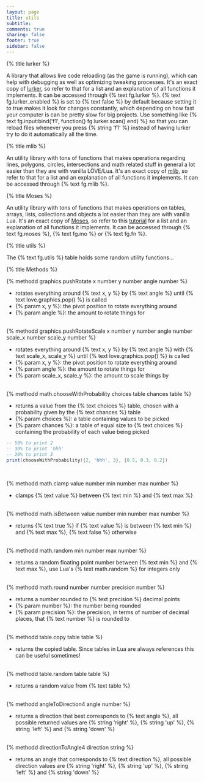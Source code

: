 ```yaml
---
layout: page
title: utils 
subtitle:
comments: true
sharing: false
footer: true
sidebar: false 
---
```


{% title lurker %}

A library that allows live code reloading (as the game is running), which can help with debugging as well
as optimizing tweaking processes. It's an exact copy of [lurker](http://github.com/rxi/lurker), so refer to that for a list
and an explanation of all functions it implements. It can be accessed through {% text fg.lurker %}. {% text fg.lurker_enabled %} is set
to {% text false %} by default because setting it to true makes it look for changes constantly, which depending on how fast
your computer is can be pretty slow for big projects. Use something like {% text fg.input:bind('f1', function() fg.lurker.scan() end) %}
so that you can reload files whenever you press {% string 'f1' %} instead of having lurker try to do it automatically all the time.

{% title mlib %}

An utility library with tons of functions that makes operations regarding lines, polygons, circles,
intersections and math related stuff in general a lot easier than they are with vanilla LÖVE/Lua. It's
an exact copy of [mlib](http://github.com/davisdude/mlib), so refer to that for a list and an explanation
of all functions it implements. It can be accessed through {% text fg.mlib %}.

{% title Moses %}

An utility library with tons of functions that makes operations on tables, arrays, lists, collections and objects
a lot easier than they are with vanilla Lua. It's an exact copy of [Moses](http://github.com/Yonaba/Moses), so refer to this 
[tutorial](https://github.com/Yonaba/Moses/blob/master/doc/tutorial.md) for a list and an explanation of all functions
it implements. It can be accessed through {% text fg.moses %}, {% text fg.mo %} or {% text fg.fn %}.

{% title utils %}

The {% text fg.utils %} table holds some random utility functions...

{% title Methods %}

{% methodd graphics.pushRotate x number y number angle number %}

*   rotates everything around {% text x, y %} by {% text angle %} until {% text love.graphics.pop() %} is called
*   {% param x, y %}: the pivot position to rotate everything around
*   {% param angle %}: the amount to rotate things for
<br><br>

{% methodd graphics.pushRotateScale x number y number angle number scale_x number scale_y number %}

*   rotates everything around {% text x, y %} by {% text angle %} with {% text scale_x, scale_y %} 
until {% text love.graphics.pop() %} is called
*   {% param x, y %}: the pivot position to rotate everything around
*   {% param angle %}: the amount to rotate things for
*   {% param scale_x, scale_y %}: the amount to scale things by
<br><br>

{% methodd math.chooseWithProbability choices table chances table %}

*   returns a value from the {% text choices %} table, chosen with a probability given by the {% text chances %} table    
*   {% param choices %}: a table containing values to be picked
*   {% param chances %}: a table of equal size to {% text choices %} containing the probability of each value being picked

~~~ lua
-- 50% to print 2
-- 30% to print 'hhh'
-- 20% to print 3
print(chooseWithProbability({2, 'hhh', 3}, {0.5, 0.3, 0.2})
~~~
<br>

{% methodd math.clamp value number min number max number %}

*   clamps {% text value %} between {% text min %} and {% text max %} 
<br><br>

{% methodd math.isBetween value number min number max number %}

*   returns {% text true %} if {% text value %} is between {% text min %} and {% text max %}, {% text false %} otherwise 
<br><br>

{% methodd math.random min number max number %}

*   returns a random floating point number between {% text min %} and {% text max %}, use Lua's {% text math.random %} for integers only
<br><br>

{% methodd math.round number number precision number %}

*   returns a number rounded to {% text precision %} decimal points
*   {% param number %}: the number being rounded
*   {% param precision %}: the precision, in terms of number of decimal places, that {% text number %} is rounded to
<br><br>


{% methodd table.copy table table %}

*   returns the copied table. Since tables in Lua are always references this can be useful sometimes!
<br><br>

{% methodd table.random table table %}

*   returns a random value from {% text table %} 
<br><br>

{% methodd angleToDirection4 angle number %}

*   returns a direction that best corresponds to {% text angle %}, all possible returned values are 
{% string 'right' %}, {% string 'up' %}, {% string 'left' %} and {% string 'down' %} 
<br><br>

{% methodd directionToAngle4 direction string %}

*   returns an angle that corresponds to {% text direction %}, all possible direction values are
{% string 'right' %}, {% string 'up' %}, {% string 'left' %} and {% string 'down' %} 
<br><br>

